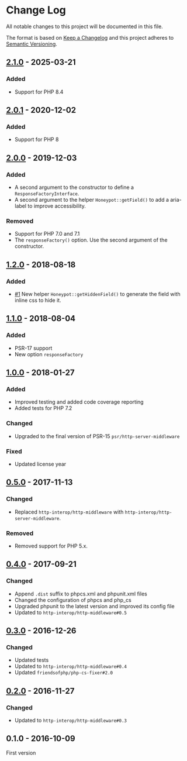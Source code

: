 # Change Log

All notable changes to this project will be documented in this file.

The format is based on [Keep a Changelog](http://keepachangelog.com/)
and this project adheres to [Semantic Versioning](http://semver.org/).

## [2.1.0] - 2025-03-21
### Added
- Support for PHP 8.4

## [2.0.1] - 2020-12-02
### Added
- Support for PHP 8

## [2.0.0] - 2019-12-03
### Added
- A second argument to the constructor to define a `ResponseFactoryInterface`.
- A second argument to the helper `Honeypot::getField()` to add a aria-label to improve accessibility.

### Removed
- Support for PHP 7.0 and 7.1
- The `responseFactory()` option. Use the second argument of the constructor.

## [1.2.0] - 2018-08-18
### Added
- [#1] New helper `Honeypot::getHiddenField()` to generate the field with inline css to hide it.

## [1.1.0] - 2018-08-04
### Added
- PSR-17 support
- New option `responseFactory`

## [1.0.0] - 2018-01-27
### Added
- Improved testing and added code coverage reporting
- Added tests for PHP 7.2

### Changed
- Upgraded to the final version of PSR-15 `psr/http-server-middleware`

### Fixed
- Updated license year

## [0.5.0] - 2017-11-13
### Changed
- Replaced `http-interop/http-middleware` with  `http-interop/http-server-middleware`.

### Removed
- Removed support for PHP 5.x.

## [0.4.0] - 2017-09-21
### Changed
- Append `.dist` suffix to phpcs.xml and phpunit.xml files
- Changed the configuration of phpcs and php_cs
- Upgraded phpunit to the latest version and improved its config file
- Updated to `http-interop/http-middleware#0.5`

## [0.3.0] - 2016-12-26
### Changed
- Updated tests
- Updated to `http-interop/http-middleware#0.4`
- Updated `friendsofphp/php-cs-fixer#2.0`

## [0.2.0] - 2016-11-27
### Changed
- Updated to `http-interop/http-middleware#0.3`

## 0.1.0 - 2016-10-09
First version

[#1]: https://github.com/middlewares/honeypot/issues/1

[2.1.0]: https://github.com/middlewares/honeypot/compare/v2.0.1...v2.1.0
[2.0.1]: https://github.com/middlewares/honeypot/compare/v2.0.0...v2.0.1
[2.0.0]: https://github.com/middlewares/honeypot/compare/v1.2.0...v2.0.0
[1.2.0]: https://github.com/middlewares/honeypot/compare/v1.1.0...v1.2.0
[1.1.0]: https://github.com/middlewares/honeypot/compare/v1.0.0...v1.1.0
[1.0.0]: https://github.com/middlewares/honeypot/compare/v0.5.0...v1.0.0
[0.5.0]: https://github.com/middlewares/honeypot/compare/v0.4.0...v0.5.0
[0.4.0]: https://github.com/middlewares/honeypot/compare/v0.3.0...v0.4.0
[0.3.0]: https://github.com/middlewares/honeypot/compare/v0.2.0...v0.3.0
[0.2.0]: https://github.com/middlewares/honeypot/compare/v0.1.0...v0.2.0
